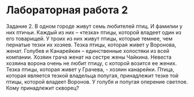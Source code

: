 # Лабораторная работа 2
Задание
2. В одном городе живут семь любителей птиц. И фамилии у них птичьи. Каждый из них – «тезка» птицы, которой владеет один из его товарищей. У троих из них живут птицы, которые темнее, чем пернатые тезки их хозяев. Тезка птицы, которая живет у Воронова, женат. Голубев и Канарейкин – единственные холостяки из всей компании. Хозяин грача женат на сестре жены Чайкина. Невеста хозяина ворона очень не любит птицу, с которой возится ее жених. Тезка птицы, которая живет у Грачева, - хозяин канарейки. Птица, которая является тезкой владельца попугая, принадлежит тезке той птицы, которой владеет Воронов. У голубя и попугая оперение светлое. Кому принадлежит скворец?

